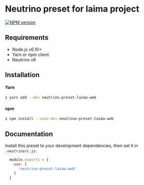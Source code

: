 # Neutrino preset for laima project
[![NPM version][npm-image]][npm-url]

## Requirements

- Node.js v6.10+
- Yarn or npm client
- Neutrino v8

## Installation

#### Yarn

```bash
❯ yarn add --dev neutrino-preset-laima-web
```

#### npm

```bash
❯ npm install --save-dev neutrino-preset-laima-web
```

## Documentation

Install this preset to your development dependencies, then set it in
`.neutrinorc.js`:

```js
  module.exports = {
    use: [
      'neutrino-preset-laima-web'
    ]
  }
```

[npm-image]: https://img.shields.io/npm/v/neutrino-preset-laima-web.svg
[npm-url]: https://npmjs.org/package/neutrino-preset-laima-web
